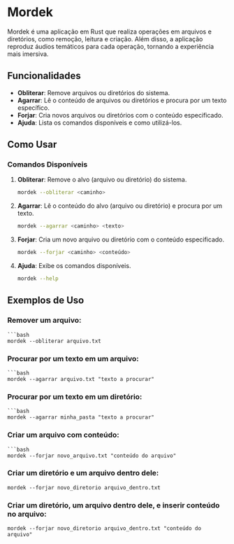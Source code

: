 # Mordek

Mordek é uma aplicação em Rust que realiza operações em arquivos e diretórios, como remoção, leitura e criação. Além disso, a aplicação reproduz áudios temáticos para cada operação, tornando a experiência mais imersiva.

## Funcionalidades

- **Obliterar**: Remove arquivos ou diretórios do sistema.
- **Agarrar**: Lê o conteúdo de arquivos ou diretórios e procura por um texto específico.
- **Forjar**: Cria novos arquivos ou diretórios com o conteúdo especificado.
- **Ajuda**: Lista os comandos disponíveis e como utilizá-los.

## Como Usar

### Comandos Disponíveis

1. **Obliterar**: Remove o alvo (arquivo ou diretório) do sistema.
   ```bash
   mordek --obliterar <caminho>

2. **Agarrar**: Lê o conteúdo do alvo (arquivo ou diretório) e procura por um texto.
    ```bash
    mordek --agarrar <caminho> <texto>

3. **Forjar**: Cria um novo arquivo ou diretório com o conteúdo especificado.
    ```bash
    mordek --forjar <caminho> <conteúdo>

4. **Ajuda**: Exibe os comandos disponíveis.
    ```bash
    mordek --help

## Exemplos de Uso

### Remover um arquivo:
    ```bash
    mordek --obliterar arquivo.txt

### Procurar por um texto em um arquivo:
    ```bash
    mordek --agarrar arquivo.txt "texto a procurar"

### Procurar por um texto em um diretório:
    ```bash
    mordek --agarrar minha_pasta "texto a procurar"

### Criar um arquivo com conteúdo:
    ```bash
    mordek --forjar novo_arquivo.txt "conteúdo do arquivo"

### Criar um diretório e um arquivo dentro dele:
    mordek --forjar novo_diretorio arquivo_dentro.txt

### Criar um diretório, um arquivo dentro dele, e inserir conteúdo no arquivo:
    mordek --forjar novo_diretorio arquivo_dentro.txt "conteúdo do arquivo"